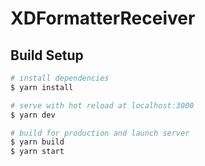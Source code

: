 # XDFormatterReceiver

## Build Setup

```bash
# install dependencies
$ yarn install

# serve with hot reload at localhost:3000
$ yarn dev

# build for production and launch server
$ yarn build
$ yarn start


```
